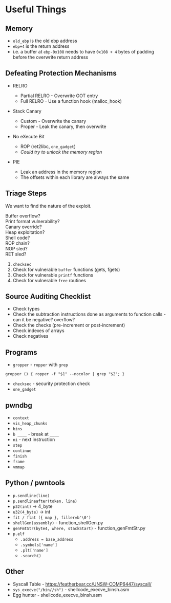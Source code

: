 # Useful Things

## Memory

* `old_ebp` is the old ebp address
* `ebp+4` is the return address
* i.e. a buffer at `ebp-0x108` needs to have `0x108 + 4` bytes of padding before the overwrite return address

## Defeating Protection Mechanisms

* RELRO
  * Partial RELRO - Overwrite GOT entry 
  * Full RELRO - Use a function hook (malloc_hook)

* Stack Canary
  * Custom - Overwrite the canary
  * Proper - Leak the canary, then overwrite

* No eXecute Bit
  * ROP (ret2libc, `one_gadget`)
  * _Could try to unlock the memory region_

* PIE
  * Leak an address in the memory region
  * The offsets within each library are always the same

## Triage Steps

We want to find the nature of the exploit.  

Buffer overflow?  
Print format vulnerability?  
Canary override?  
Heap exploitation?  
Shell code?  
ROP chain?  
NOP sled?  
RET sled?  

1) `checksec`
2) Check for vulnerable `buffer` functions (gets, fgets)
3) Check for vulnerable `printf` functions
4) Check for vulnerable `free` routines

## Source Auditing Checklist

- Check types
- Check the subtraction instructions done as arguments to function calls - can it be negative? overflow?
- Check the checks (pre-increment or post-increment)
- Check indexes of arrays
- Check negatives

## Programs

* `gropper` - `ropper` with `grep`
```
gropper () { ropper -f "$1" --nocolor | grep "$2"; }
```

* `checksec` - security protection check
* `one_gadget`

## pwndbg

* `context`
* `vis_heap_chunks`
* `bins`
* `b ____` - break at `____`
* `ni` - next instruction
* `step`
* `continue`
* `finish`
* `frame`
* `vmmap`

## Python / pwntools

* `p.sendline(line)`
* `p.sendlineafter(token, line)`
* `p32(int)` -> 4_byte
* `u32(4_byte)` -> int
* `fit / flat ({ map }, filler=b'\0')`
* `shellGen(assembly)` - function_shellGen.py
* `genFmtStr(byte4, where, stackStart)` - function_genFmtStr.py
* `p.elf`
  * `.address = base_address`
  * `.symbols['name']`
  * `.plt['name']`
  * `.search()`
## Other

* Syscall Table - https://featherbear.cc/UNSW-COMP6447/syscall/
* `sys_execve("/bin//sh")` - shellcode_execve_binsh.asm
* Egg hunter - shellcode_execve_binsh.asm